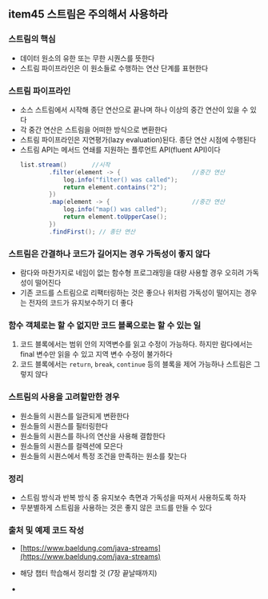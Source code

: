 ## item45 스트림은 주의해서 사용하라

### 스트림의 핵심

- 데이터 원소의 유한 또는 무한 시퀀스를 뜻한다
- 스트림 파이프라인은 이 원소들로 수행하는 연산 단계를 표현한다

### 스트림 파이프라인

- 소스 스트림에서 시작해 종단 연산으로 끝나며 하나 이상의 중간 연산이 있을 수 있다
- 각 중간 연산은 스트림을 어떠한 방식으로 변환한다
- 스트림 파이프라인은 지연평가(lazy evaluation)된다. 종단 연산 시점에 수행된다
- 스트림 API는 메서드 연쇄를 지원하는 플루언트 API(fluent API)이다
    ```java
    list.stream()       //시작
            .filter(element -> {                    //중간 연산
                log.info("filter() was called");
                return element.contains("2");
            })                                  
            .map(element -> {                       //중간 연산
                log.info("map() was called");
                return element.toUpperCase();
            })
            .findFirst(); // 종단 연산 
    ```

### 스트림은 간결하나 코드가 길어지는 경우 가독성이 좋지 않다
- 람다와 마찬가지로 네임이 없는 함수형 프로그래밍을 대량 사용할 경우 오히려 가독성이 떨어진다
- 기존 코드를 스트림으로 리팩터링하는 것은 좋으나 위처럼 가독성이 떨어지는 경우는 전자의 코드가 유지보수하기 더 좋다

### 함수 객체로는 할 수 없지만 코드 블록으로는 할 수 있는 일
1. 코드 블록에서는 범위 안의 지역변수를 읽고 수정이 가능하다. 하지만 람다에서는 final 변수만 읽을 수 있고 지역 변수 수정이 불가하다
2. 코드 블록에서는 `return`, `break`, `continue` 등의 블록을 제어 가능하나 스트림은 그렇지 않다

### 스트림의 사용을 고려할만한 경우
- 원소들의 시퀀스를 일관되게 변환한다
- 원소들의 시퀀스를 필터링한다
- 원소들의 시퀀스를 하나의 연산을 사용해 결합한다
- 원소들의 시퀀스를 컬렉션에 모은다
- 원소들의 시퀀스에서 특정 조건을 만족하는 원소를 찾는다


### 정리
- 스트림 방식과 반복 방식 중 유지보수 측면과 가독성을 따져서 사용하도록 하자
- 무분별하게 스트림을 사용하는 것은 좋지 않은 코드를 만들 수 있다



### 출처 및 예제 코드 작성
- [https://www.baeldung.com/java-streams](https://www.baeldung.com/java-streams)
- 해당 챕터 학습해서 정리할 것 (7장 끝날때까지)



- 

